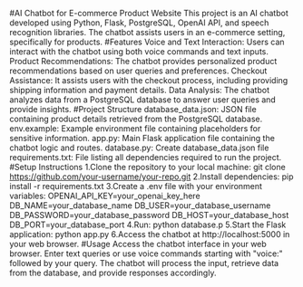 #AI Chatbot for E-commerce Product Website
This project is an AI chatbot developed using Python, Flask, PostgreSQL, OpenAI API, and speech recognition libraries. The chatbot assists users in an e-commerce setting, specifically for products.
#Features
Voice and Text Interaction: Users can interact with the chatbot using both voice commands and text inputs.
Product Recommendations: The chatbot provides personalized product recommendations based on user queries and preferences.
Checkout Assistance: It assists users with the checkout process, including providing shipping information and payment details.
Data Analysis: The chatbot analyzes data from a PostgreSQL database to answer user queries and provide insights.
#Project Structure
database_data.json: JSON file containing product details retrieved from the PostgreSQL database.
env.example: Example environment file containing placeholders for sensitive information.
app.py: Main Flask application file containing the chatbot logic and routes.
database.py: Create database_data.json file
requirements.txt: File listing all dependencies required to run the project.
#Setup Instructions
1.Clone the repository to your local machine:
git clone https://github.com/your-username/your-repo.git
2.Install dependencies:
pip install -r requirements.txt
3.Create a .env file with your environment variables:
OPENAI_API_KEY=your_openai_key_here
DB_NAME=your_database_name
DB_USER=your_database_username
DB_PASSWORD=your_database_password
DB_HOST=your_database_host
DB_PORT=your_database_port
4.Run:
python database.p
5.Start the Flask application:
python app.py
6.Access the chatbot at http://localhost:5000 in your web browser.
#Usage
Access the chatbot interface in your web browser.
Enter text queries or use voice commands starting with "voice:" followed by your query.
The chatbot will process the input, retrieve data from the database, and provide responses accordingly.


